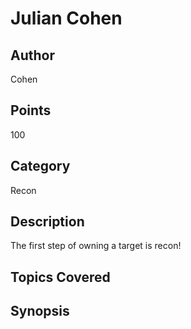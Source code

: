 # Julian Cohen
## Author
Cohen
## Points
100
## Category
Recon
## Description
The first step of owning a target is recon!
## Topics Covered

## Synopsis

